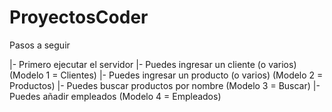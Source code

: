 # ProyectosCoder

Pasos a seguir

|- Primero ejecutar el servidor
|- Puedes ingresar un cliente (o varios) (Modelo 1 = Clientes)
|- Puedes ingresar un producto (o varios) (Modelo 2 = Productos)
|- Puedes buscar productos por nombre (Modelo 3 = Buscar)
|- Puedes añadir empleados (Modelo 4 = Empleados)

